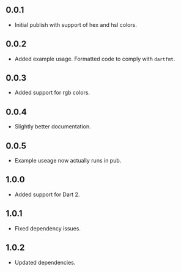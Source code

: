 ## 0.0.1

* Initial publish with support of hex and hsl colors.

## 0.0.2

* Added example usage. Formatted code to comply with `dartfmt`.

## 0.0.3

* Added support for rgb colors.

## 0.0.4

* Slightly better documentation.

## 0.0.5

* Example useage now actually runs in pub.

## 1.0.0

* Added support for Dart 2.

## 1.0.1

* Fixed dependency issues.

## 1.0.2

* Updated dependencies.